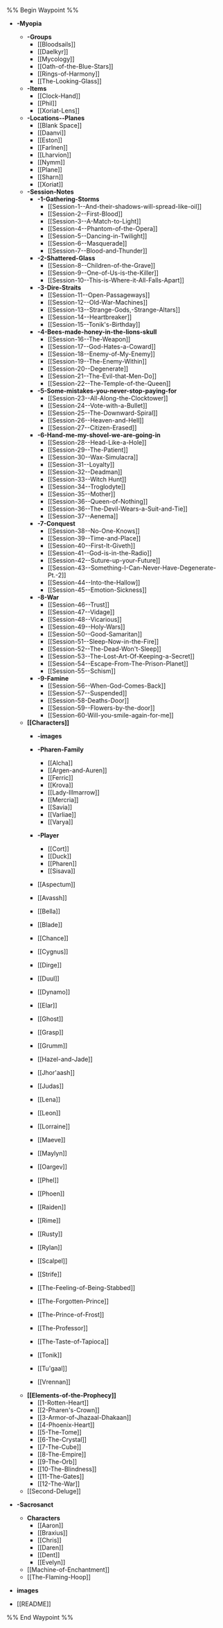 %% Begin Waypoint %%
- **-Myopia**
	- **-Groups**
		- [[Bloodsails]]
		- [[Daelkyr]]
		- [[Mycology]]
		- [[Oath-of-the-Blue-Stars]]
		- [[Rings-of-Harmony]]
		- [[The-Looking-Glass]]
	- **-Items**
		- [[Clock-Hand]]
		- [[Phil]]
		- [[Xoriat-Lens]]
	- **-Locations--Planes**
		- [[Blank Space]]
		- [[Daanvi]]
		- [[Eston]]
		- [[Farlnen]]
		- [[Lharvion]]
		- [[Nymm]]
		- [[Plane]]
		- [[Sharn]]
		- [[Xoriat]]
	- **-Session-Notes**
		- **-1-Gathering-Storms**
			- [[Session-1--And-their-shadows-will-spread-like-oil]]
			- [[Session-2--First-Blood]]
			- [[Session-3--A-Match-to-Light]]
			- [[Session-4--Phantom-of-the-Opera]]
			- [[Session-5--Dancing-in-Twilight]]
			- [[Session-6--Masquerade]]
			- [[Session-7--Blood-and-Thunder]]
		- **-2-Shattered-Glass**
			- [[Session-8--Children-of-the-Grave]]
			- [[Session-9--One-of-Us-is-the-Killer]]
			- [[Session-10--This-is-Where-it-All-Falls-Apart]]
		- **-3-Dire-Straits**
			- [[Session-11--Open-Passageways]]
			- [[Session-12--Old-War-Machines]]
			- [[Session-13--Strange-Gods,-Strange-Altars]]
			- [[Session-14--Heartbreaker]]
			- [[Session-15--Tonik's-Birthday]]
		- **-4-Bees-made-honey-in-the-lions-skull**
			- [[Session-16--The-Weapon]]
			- [[Session-17--God-Hates-a-Coward]]
			- [[Session-18--Enemy-of-My-Enemy]]
			- [[Session-19--The-Enemy-Within]]
			- [[Session-20--Degenerate]]
			- [[Session-21--The-Evil-that-Men-Do]]
			- [[Session-22--The-Temple-of-the-Queen]]
		- **-5-Some-mistakes-you-never-stop-paying-for**
			- [[Session-23--All-Along-the-Clocktower]]
			- [[Session-24--Vote-with-a-Bullet]]
			- [[Session-25--The-Downward-Spiral]]
			- [[Session-26--Heaven-and-Hell]]
			- [[Session-27--Citizen-Erased]]
		- **-6-Hand-me-my-shovel-we-are-going-in**
			- [[Session-28--Head-Like-a-Hole]]
			- [[Session-29--The-Patient]]
			- [[Session-30--Wax-Simulacra]]
			- [[Session-31--Loyalty]]
			- [[Session-32--Deadman]]
			- [[Session-33--Witch Hunt]]
			- [[Session-34--Troglodyte]]
			- [[Session-35--Mother]]
			- [[Session-36--Queen-of-Nothing]]
			- [[Session-36--The-Devil-Wears-a-Suit-and-Tie]]
			- [[Session-37--Aenema]]
		- **-7-Conquest**
			- [[Session-38--No-One-Knows]]
			- [[Session-39--Time-and-Place]]
			- [[Session-40--First-It-Giveth]]
			- [[Session-41--God-is-in-the-Radio]]
			- [[Session-42--Suture-up-your-Future]]
			- [[Session-43--Something-I-Can-Never-Have-Degenerate-Pt.-2]]
			- [[Session-44--Into-the-Hallow]]
			- [[Session-45--Emotion-Sickness]]
		- **-8-War**
			- [[Session-46--Trust]]
			- [[Session-47--Vidage]]
			- [[Session-48--Vicarious]]
			- [[Session-49--Holy-Wars]]
			- [[Session-50--Good-Samaritan]]
			- [[Session-51--Sleep-Now-in-the-Fire]]
			- [[Session-52--The-Dead-Won't-Sleep]]
			- [[Session-53--The-Lost-Art-Of-Keeping-a-Secret]]
			- [[Session-54--Escape-From-The-Prison-Planet]]
			- [[Session-55--Schism]]
		- **-9-Famine**
			- [[Session-56--When-God-Comes-Back]]
			- [[Session-57--Suspended]]
			- [[Session-58-Deaths-Door]]
			- [[Session-59--Flowers-by-the-door]]
			- [[Session-60-Will-you-smile-again-for-me]]
	- **[[Characters]]**
		- **-images**

		- **-Pharen-Family**
			- [[Alcha]]
			- [[Argen-and-Auren]]
			- [[Ferric]]
			- [[Krova]]
			- [[Lady-Illmarrow]]
			- [[Mercria]]
			- [[Savia]]
			- [[Varliae]]
			- [[Varya]]
		- **-Player**
			- [[Cort]]
			- [[Duck]]
			- [[Pharen]]
			- [[Sisava]]
		- [[Aspectum]]
		- [[Avassh]]
		- [[Bella]]
		- [[Blade]]
		- [[Chance]]
		- [[Cygnus]]
		- [[Dirge]]
		- [[Duul]]
		- [[Dynamo]]
		- [[Elar]]
		- [[Ghost]]
		- [[Grasp]]
		- [[Grumm]]
		- [[Hazel-and-Jade]]
		- [[Jhor'aash]]
		- [[Judas]]
		- [[Lena]]
		- [[Leon]]
		- [[Lorraine]]
		- [[Maeve]]
		- [[Maylyn]]
		- [[Oargev]]
		- [[Phel]]
		- [[Phoen]]
		- [[Raiden]]
		- [[Rime]]
		- [[Rusty]]
		- [[Rylan]]
		- [[Scalpel]]
		- [[Strife]]
		- [[The-Feeling-of-Being-Stabbed]]
		- [[The-Forgotten-Prince]]
		- [[The-Prince-of-Frost]]
		- [[The-Professor]]
		- [[The-Taste-of-Tapioca]]
		- [[Tonik]]
		- [[Tu'gaal]]
		- [[Vrennan]]
	- **[[Elements-of-the-Prophecy]]**
		- [[1-Rotten-Heart]]
		- [[2-Pharen's-Crown]]
		- [[3-Armor-of-Jhazaal-Dhakaan]]
		- [[4-Phoenix-Heart]]
		- [[5-The-Tome]]
		- [[6-The-Crystal]]
		- [[7-The-Cube]]
		- [[8-The-Empire]]
		- [[9-The-Orb]]
		- [[10-The-Blindness]]
		- [[11-The-Gates]]
		- [[12-The-War]]
	- [[Second-Deluge]]
- **-Sacrosanct**
	- **Characters**
		- [[Aaron]]
		- [[Braxius]]
		- [[Chris]]
		- [[Daren]]
		- [[Dent]]
		- [[Evelyn]]
	- [[Machine-of-Enchantment]]
	- [[The-Flaming-Hoop]]
- **images**

- [[README]]

%% End Waypoint %%

